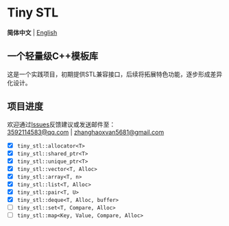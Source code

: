 # Tiny STL  

**简体中文** | [English](./docs/README_en.md)  


## 一个轻量级C++模板库  
这是一个实践项目，初期提供STL兼容接口，后续将拓展特色功能，逐步形成差异化设计。  


## 项目进度  
欢迎通过[Issues](https://github.com/zhanghaoxvan/tiny-stl/issues)反馈建议或发送邮件至：  
<3592114583@qq.com> | <zhanghaoxvan5681@gmail.com>  


- [x] `tiny_stl::allocator<T>`
- [x] `tiny_stl::shared_ptr<T>`
- [x] `tiny_stl::unique_ptr<T>`
- [x] `tiny_stl::vector<T, Alloc>`
- [x] `tiny_stl::array<T, n>`
- [x] `tiny_stl::list<T, Alloc>`
- [x] `tiny_stl::pair<T, U>`
- [x] `tiny_stl::deque<T, Alloc, buffer>`
- [ ] `tiny_stl::set<T, Compare, Alloc>`
- [ ] `tiny_stl::map<Key, Value, Compare, Alloc>`
